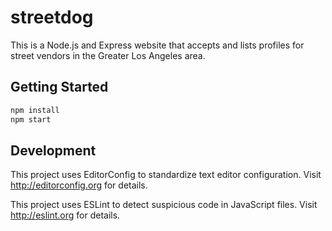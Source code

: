 # streetdog

This is a Node.js and Express website that accepts and lists profiles for street vendors in the Greater Los Angeles area.

## Getting Started

```bash
npm install
npm start
```

## Development

This project uses EditorConfig to standardize text editor configuration.
Visit http://editorconfig.org for details.

This project uses ESLint to detect suspicious code in JavaScript files.
Visit http://eslint.org for details.